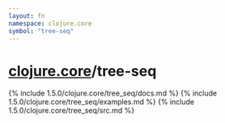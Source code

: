 ```yaml
---
layout: fn
namespace: clojure.core
symbol: "tree-seq"
---
```


# [clojure.core](../)/tree-seq

{% include 1.5.0/clojure.core/tree_seq/docs.md %}
{% include 1.5.0/clojure.core/tree_seq/examples.md %}
{% include 1.5.0/clojure.core/tree_seq/src.md %}

